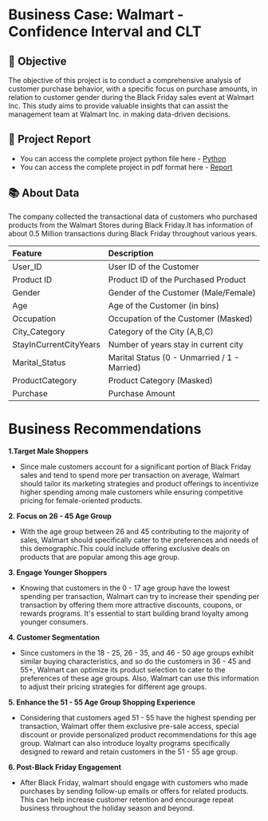 # Business Case: Walmart - Confidence Interval and CLT

## 🎯 Objective
The objective of this project is to conduct a comprehensive analysis of customer purchase behavior, with a specific focus on purchase amounts, in relation to customer gender during the Black Friday sales event at Walmart Inc. This study aims to provide valuable insights that can assist the management team at Walmart Inc. in making data-driven decisions.

## 📝 Project Report
- You can access the complete project python file here - [Python](https://github.com/aditya-shinde16/Walmart_Case_Study/blob/main/Walmart%20Case%20Study.ipynb)
- You can access the complete project in pdf format here - [Report](https://aditya-shinde16.github.io/Walmart_Case_Study/Walmart_Case_Study.pdf)

## 📚 About Data
The company collected the transactional data of customers who purchased products from the Walmart Stores during Black Friday.It has information of about 0.5 Million transactions during Black Friday throughout various years.

| Feature | Description |
|:--------|:------------|
| User_ID | User ID of the Customer |
| Product ID | Product ID of the Purchased Product |
| Gender | Gender of the Customer (Male/Female) |
| Age | Age of the Customer (in bins) |
| Occupation | Occupation of the Customer (Masked) |
| City_Category | Category of the City (A,B,C) |
| StayInCurrentCityYears | 	Number of years stay in current city | 
| Marital_Status | Marital Status (0 - Unmarried / 1 - Married) | 
| ProductCategory | Product Category (Masked) | 
| Purchase | Purchase Amount |

# Business Recommendations

**1.Target Male Shoppers**
- Since male customers account for a significant portion of Black Friday sales and tend to spend more per transaction on average, Walmart should tailor its marketing strategies and product offerings to incentivize higher spending among male customers while ensuring competitive pricing for female-oriented products.

**2. Focus on 26 - 45 Age Group**
-  With the age group between 26 and 45 contributing to the majority of sales, Walmart should specifically cater to the preferences and needs of this demographic.This could include offering exclusive deals on products that are popular among this age group.

**3. Engage Younger Shoppers**
- Knowing that customers in the 0 - 17 age group have the lowest spending per transaction, Walmart can try to increase their spending per transaction by offering them more attractive discounts, coupons, or rewards programs. It's essential to start building brand loyalty among younger consumers. 

**4. Customer Segmentation**
- Since customers in the 18 - 25, 26 - 35, and 46 - 50 age groups exhibit similar buying characteristics, and so do the customers in 36 - 45 and 55+, Walmart can optimize its product selection to cater to the preferences of these age groups. Also, Walmart can use this information to adjust their pricing strategies for different age groups.

**5. Enhance the 51 - 55 Age Group Shopping Experience**
- Considering that customers aged 51 - 55 have the highest spending per transaction, Walmart offer them exclusive pre-sale access, special discount or provide personalized product recommendations for this age group. Walmart can also introduce loyalty programs specifically designed to reward and retain customers in the 51 - 55 age group. 

**6. Post-Black Friday Engagement**
- After Black Friday, walmart should engage with customers who made purchases by sending follow-up emails or offers for related products. This can help increase customer retention and encourage repeat business throughout the holiday season and beyond.
